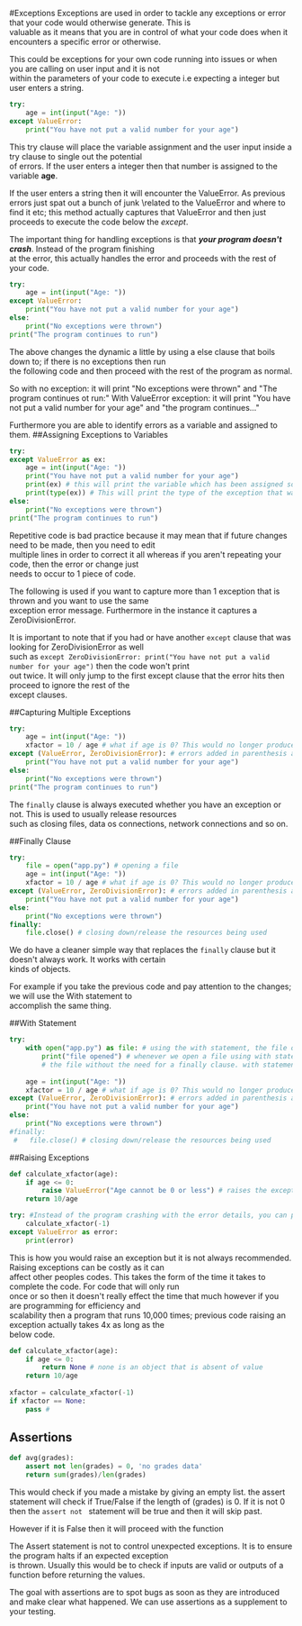 #Exceptions
Exceptions are used in order to tackle any exceptions or error that your code would otherwise generate. This is\
valuable as it means that you are in control of what your code does when it encounters a specific error or otherwise.

This could be exceptions for your own code running into issues or when you are calling on user input and it is not \
within the parameters of your code to execute i.e expecting a integer but user enters a string.

```python
try:
    age = int(input("Age: "))
except ValueError:
    print("You have not put a valid number for your age")
```

This try clause will place the variable assignment and the user input inside a try clause to single out the potential\
of errors. If the user enters a integer then that number is assigned to the variable **age**.

If the user enters a string then it will encounter the ValueError. As previous errors just spat out a bunch of junk
\related to the ValueError and where to find it etc; this method actually captures that ValueError and then just \
proceeds to execute the code below the *except*.

The important thing for handling exceptions is that **_your program doesn't crash_**. Instead of the program finishing\
at the error, this actually handles the error and proceeds with the rest of your code.

```python
try:
    age = int(input("Age: "))
except ValueError:
    print("You have not put a valid number for your age")
else:
    print("No exceptions were thrown")
print("The program continues to run")


```

The above changes the dynamic a little by using a else clause that boils down to; if there is no exceptions then run\
the following code and then proceed with the rest of the program as normal.

So with no exception:  it will print "No exceptions were thrown" and "The program continues ot run:"
With ValueError exception: it will print "You have not put a valid number for your age" and "the program continues..."

Furthermore you are able to identify errors as a variable and assigned to them.
##Assigning Exceptions to Variables
```python
try:
except ValueError as ex:
    age = int(input("Age: "))
    print("You have not put a valid number for your age")
    print(ex) # this will print the variable which has been assigned some memory of the ValueError produced
    print(type(ex)) # This will print the type of the exception that was thrown
else:
    print("No exceptions were thrown")
print("The program continues to run")


```
Repetitive code is bad practice because it may mean that if future changes need to be made, then you need to edit \
multiple lines in order to correct it all whereas if you aren't repeating your code, then the error or change just\
needs to occur to 1 piece of code.

The following is used if you want to capture more than 1 exception that is thrown and you want to use the same\
exception error message. Furthermore in the instance it captures a ZeroDivisionError.

It is important to note that if you had or have another `except` clause that was looking for ZeroDivisionError as well\
such as `except ZeroDivisionError: print("You have not put a valid number for your age")` then the code won't print\
out twice. It will only jump to the first except clause that the error hits then proceed to ignore the rest of the \
except clauses.

##Capturing Multiple Exceptions

```python
try:
    age = int(input("Age: ")) 
    xfactor = 10 / age # what if age is 0? This would no longer produce a ValueError
except (ValueError, ZeroDivisionError): # errors added in parenthesis and separated by comma
    print("You have not put a valid number for your age")
else:
    print("No exceptions were thrown")
print("The program continues to run")
```

The `finally` clause is always executed whether you have an exception or not. This is used to usually release resources\
such as closing files, data os connections, network connections and so on.

##Finally Clause
```python
try:
    file = open("app.py") # opening a file
    age = int(input("Age: ")) 
    xfactor = 10 / age # what if age is 0? This would no longer produce a ValueError
except (ValueError, ZeroDivisionError): # errors added in parenthesis and separated by comma
    print("You have not put a valid number for your age")
else:
    print("No exceptions were thrown")
finally:
    file.close() # closing down/release the resources being used

```
We do have a cleaner simple way that replaces the `finally` clause but it doesn't always work. It works with certain\
kinds of objects.

For example if you take the previous code and pay attention to the changes; we will use the With statement to\
accomplish the same thing.

##With Statement

```python
try:
    with open("app.py") as file: # using the with statement, the file object that the open function returns
        print("file opened") # whenever we open a file using with statement, python will automatically close\
        # the file without the need for a finally clause. with statement will auto free the resources
        
    age = int(input("Age: ")) 
    xfactor = 10 / age # what if age is 0? This would no longer produce a ValueError
except (ValueError, ZeroDivisionError): # errors added in parenthesis and separated by comma
    print("You have not put a valid number for your age")
else:
    print("No exceptions were thrown")
#finally:
 #   file.close() # closing down/release the resources being used
```

##Raising Exceptions

```python
def calculate_xfactor(age):
    if age <= 0:
        raise ValueError("Age cannot be 0 or less") # raises the exception ValueError and prints out a statement
    return 10/age

try: #Instead of the program crashing with the error details, you can place the call inside a try block to control it
    calculate_xfactor(-1)
except ValueError as error:
    print(error)

```
This is how you would raise an exception but it is not always recommended. Raising exceptions can be costly as it can\
affect other peoples codes. This takes the form of the time it takes to complete the code. For code that will only run\
once or so then it doesn't really effect the time that much however if you are programming for efficiency and \
scalability then a program that runs 10,000 times; previous code raising an exception actually takes 4x as long as the\
below code.

```python
def calculate_xfactor(age):
    if age <= 0:
        return None # none is an object that is absent of value
    return 10/age
    
xfactor = calculate_xfactor(-1)
if xfactor == None:
    pass #

```

## Assertions
```python
def avg(grades):  
    assert not len(grades) = 0, 'no grades data'
    return sum(grades)/len(grades)
```

This would check if you made a mistake by giving an empty list. the assert statement will check if True/False if the
length of (grades) is 0. If it is not 0 then the `assert not ` statement will be true and then it will skip past.

However if it is False then it will proceed with the function

The Assert statement is not to control unexpected exceptions. It is to ensure the program halts if an expected exception\
is thrown. Usually this would be to check if inputs are valid or outputs of a function before returning the values.

The goal with assertions are to spot bugs as soon as they are introduced and make clear what happened.
We can use assertions as a supplement to your testing.

